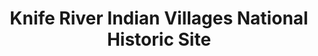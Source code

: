 ---
layout: repo
title: "Knife River Indian Villages National Historic Site"
id: 6450
permalink: repos/6450/
---